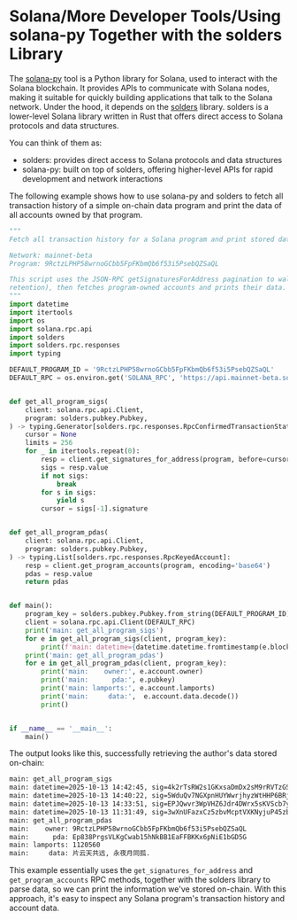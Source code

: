 # Solana/More Developer Tools/Using solana-py Together with the solders Library

The [solana-py](https://github.com/michaelhly/solana-py) tool is a Python library for Solana, used to interact with the Solana blockchain. It provides APIs to communicate with Solana nodes, making it suitable for quickly building applications that talk to the Solana network. Under the hood, it depends on the [solders](https://github.com/kevinheavey/solders) library. solders is a lower-level Solana library written in Rust that offers direct access to Solana protocols and data structures.

You can think of them as:

- solders: provides direct access to Solana protocols and data structures
- solana-py: built on top of solders, offering higher-level APIs for rapid development and network interactions

The following example shows how to use solana-py and solders to fetch all transaction history of a simple on-chain data program and print the data of all accounts owned by that program.

```py
"""
Fetch all transaction history for a Solana program and print stored data for each account owned by the program.

Network: mainnet-beta
Program: 9RctzLPHP58wrnoGCbb5FpFKbmQb6f53i5PsebQZSaQL

This script uses the JSON-RPC getSignaturesForAddress pagination to walk the full history of the program (within node's
retention), then fetches program-owned accounts and prints their data.
"""
import datetime
import itertools
import os
import solana.rpc.api
import solders
import solders.rpc.responses
import typing

DEFAULT_PROGRAM_ID = '9RctzLPHP58wrnoGCbb5FpFKbmQb6f53i5PsebQZSaQL'
DEFAULT_RPC = os.environ.get('SOLANA_RPC', 'https://api.mainnet-beta.solana.com')


def get_all_program_sigs(
    client: solana.rpc.api.Client,
    program: solders.pubkey.Pubkey,
) -> typing.Generator[solders.rpc.responses.RpcConfirmedTransactionStatusWithSignature, None, None]:
    cursor = None
    limits = 256
    for _ in itertools.repeat(0):
        resp = client.get_signatures_for_address(program, before=cursor, limit=limits)
        sigs = resp.value
        if not sigs:
            break
        for s in sigs:
            yield s
        cursor = sigs[-1].signature


def get_all_program_pdas(
    client: solana.rpc.api.Client,
    program: solders.pubkey.Pubkey,
) -> typing.List[solders.rpc.responses.RpcKeyedAccount]:
    resp = client.get_program_accounts(program, encoding='base64')
    pdas = resp.value
    return pdas


def main():
    program_key = solders.pubkey.Pubkey.from_string(DEFAULT_PROGRAM_ID)
    client = solana.rpc.api.Client(DEFAULT_RPC)
    print('main: get_all_program_sigs')
    for e in get_all_program_sigs(client, program_key):
        print(f'main: datetime={datetime.datetime.fromtimestamp(e.block_time)}, sig={e.signature}')
    print('main: get_all_program_pdas')
    for e in get_all_program_pdas(client, program_key):
        print('main:    owner:', e.account.owner)
        print('main:      pda:', e.pubkey)
        print('main: lamports:', e.account.lamports)
        print('main:     data:',  e.account.data.decode())
        print()


if __name__ == '__main__':
    main()
```

The output looks like this, successfully retrieving the author's data stored on-chain:

```txt
main: get_all_program_sigs
main: datetime=2025-10-13 14:42:45, sig=4k2rTsRW2s1GKxsaDmDx2sM9rRVTzGS7LgVnTphAPNQ4ZDpbhLeLLSrVLeRQLxBEpfWsTGFoAn3uuJDzr6eQ7y9X
main: datetime=2025-10-13 14:40:22, sig=5WduQv7NGXpnHUYWwrjhyzWtHHP6BRj2os4iuj8JpYCHGMeiT2wRzGzgm2yF5PdKcAuux7LhXkDe1B79oFj2q8fb
main: datetime=2025-10-13 14:33:51, sig=EPJQwvr3WpVHZ6Jdr4DWrx5sKVScb7yrz2YRfGHyPqTpjNL4WnmvoquA9HATsPCQrzpSsyPx5WUUQt7Ger6JLY2
main: datetime=2025-10-13 11:31:49, sig=3wXnUFazxCz5zbvMcptVXKNyjuP45zbuc5UzmpxwKzK8VaQzTsuwoMdXhJTBaowhJ5LWuVwuFghUDvG7pu7Ty7CG
main: get_all_program_pdas
main:    owner: 9RctzLPHP58wrnoGCbb5FpFKbmQb6f53i5PsebQZSaQL
main:      pda: Ep838PrgsVLKgCwab15hNkBB1EaFFBKKx6pNiE1bGD5G
main: lamports: 1120560
main:     data: 片云天共远, 永夜月同孤.
```

This example essentially uses the `get_signatures_for_address` and `get_program_accounts` RPC methods, together with the solders library to parse data, so we can print the information we've stored on-chain. With this approach, it's easy to inspect any Solana program's transaction history and account data.
